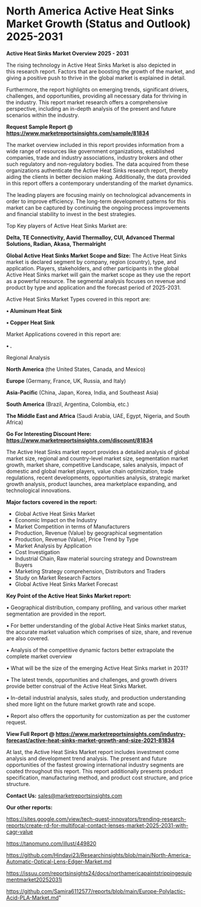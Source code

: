 # North America Active Heat Sinks Market Growth (Status and Outlook) 2025-2031

<Strong> Active Heat Sinks Market Overview 2025 - 2031</strong>

The rising technology in Active Heat Sinks Market is also depicted in this research report. Factors that are boosting the growth of the market, and giving a positive push to thrive in the global market is explained in detail.

Furthermore, the report highlights on emerging trends, significant drivers, challenges, and opportunities, providing all necessary data for thriving in the industry. This report market research offers a comprehensive perspective, including an in-depth analysis of the present and future scenarios within the industry.

<strong>Request Sample Report @ <a href=https://www.marketreportsinsights.com/sample/81834>https://www.marketreportsinsights.com/sample/81834</a></strong>

The market overview included in this report provides information from a wide range of resources like government organizations, established companies, trade and industry associations, industry brokers and other such regulatory and non-regulatory bodies. The data acquired from these organizations authenticate the Active Heat Sinks research report, thereby aiding the clients in better decision making. Additionally, the data provided in this report offers a contemporary understanding of the market dynamics.

The leading players are focusing mainly on technological advancements in order to improve efficiency. The long-term development patterns for this market can be captured by continuing the ongoing process improvements and financial stability to invest in the best strategies.

Top Key players of Active Heat Sinks Market are:

<strong>Delta, TE Connectivity, Aavid Thermalloy, CUI, Advanced Thermal Solutions, Radian, Akasa, Thermalright</strong>

<strong><b>Global Active Heat Sinks Market Scope and Size:</b></strong>
The Active Heat Sinks market is declared segment by company, region (country), type, and application. Players, stakeholders, and other participants in the global Active Heat Sinks market will gain the market scope as they use the report as a powerful resource. The segmental analysis focuses on revenue and product by type and application and the forecast period of 2025-2031.

Active Heat Sinks Market Types covered in this report are:

<strong>• Aluminum Heat Sink

• Copper Heat Sink</strong>

Market Applications covered in this report are:

<strong>• .</strong> 

Regional Analysis

<strong>North America</strong> (the United States, Canada, and Mexico)

<strong>Europe</strong> (Germany, France, UK, Russia, and Italy)

<strong>Asia-Pacific</strong> (China, Japan, Korea, India, and Southeast Asia)

<strong>South America</strong> (Brazil, Argentina, Colombia, etc.)

<strong>The Middle East and Africa</strong> (Saudi Arabia, UAE, Egypt, Nigeria, and South Africa)

<strong>Go For Interesting Discount Here: <a href=https://www.marketreportsinsights.com/discount/81834>https://www.marketreportsinsights.com/discount/81834</a></strong>

The Active Heat Sinks market report provides a detailed analysis of global market size, regional and country-level market size, segmentation market growth, market share, competitive Landscape, sales analysis, impact of domestic and global market players, value chain optimization, trade regulations, recent developments, opportunities analysis, strategic market growth analysis, product launches, area marketplace expanding, and technological innovations.

<strong><b>Major factors covered in the report:</b></strong>
<ul>
  <li>Global Active Heat Sinks Market </li>
  <li>Economic Impact on the Industry</li>
  <li>Market Competition in terms of Manufacturers</li>
  <li>Production, Revenue (Value) by geographical segmentation</li>
  <li>Production, Revenue (Value), Price Trend by Type</li>
  <li>Market Analysis by Application</li>
  <li>Cost Investigation</li>
  <li>Industrial Chain, Raw material sourcing strategy and Downstream Buyers</li>
  <li>Marketing Strategy comprehension, Distributors and Traders</li>
  <li>Study on Market Research Factors</li>
  <li>Global Active Heat Sinks Market Forecast</li>
</ul>

<strong><b>Key Point of the Active Heat Sinks Market report:</b></strong>

• Geographical distribution, company profiling, and various other market segmentation are provided in the report.

• For better understanding of the global Active Heat Sinks market status, the accurate market valuation which comprises of size, share, and revenue are also covered.

• Analysis of the competitive dynamic factors better extrapolate the complete market overview

• What will be the size of the emerging Active Heat Sinks market in 2031?

• The latest trends, opportunities and challenges, and growth drivers provide better construal of the Active Heat Sinks Market.

• In-detail industrial analysis, sales study, and production understanding shed more light on the future market growth rate and scope.

• Report also offers the opportunity for customization as per the customer request.

<strong><b>View Full Report @ <a href=https://www.marketreportsinsights.com/industry-forecast/active-heat-sinks-market-growth-and-size-2021-81834>https://www.marketreportsinsights.com/industry-forecast/active-heat-sinks-market-growth-and-size-2021-81834</a></b></strong>


At last, the Active Heat Sinks Market report includes investment come analysis and development trend analysis. The present and future opportunities of the fastest growing international industry segments are coated throughout this report. This report additionally presents product specification, manufacturing method, and product cost structure, and price structure.

<strong>Contact Us:</strong>
sales@marketreportsinsights.com

<strong>Our other reports:</strong>

<a href=https://sites.google.com/view/tech-quest-innovators/trending-research-reports/create-rd-for-multifocal-contact-lenses-market-2025-2031-with-cagr-value>https://sites.google.com/view/tech-quest-innovators/trending-research-reports/create-rd-for-multifocal-contact-lenses-market-2025-2031-with-cagr-value</a>

<a href=https://tanomuno.com/illust/449820>https://tanomuno.com/illust/449820</a>

<a href=https://github.com/Hindavi23/Researchinsights/blob/main/North-America-Automatic-Optical-Lens-Edger-Market.md>https://github.com/Hindavi23/Researchinsights/blob/main/North-America-Automatic-Optical-Lens-Edger-Market.md</a>

<a href=https://issuu.com/reportsinsights24/docs/northamericapaintstrippingequipmentmarket20252031i>https://issuu.com/reportsinsights24/docs/northamericapaintstrippingequipmentmarket20252031i</a>

<a href=https://github.com/Samira6112577/reports/blob/main/Europe-Polylactic-Acid-PLA-Market.md>https://github.com/Samira6112577/reports/blob/main/Europe-Polylactic-Acid-PLA-Market.md</a>"
